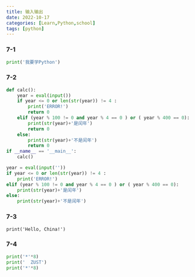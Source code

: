 ```yaml
---
title: 输入输出
date: 2022-10-17
categories: [Learn,Python,school]
tags: [python]
---
```




### 7-1

```python
print('我要学Python')
```



### 7-2

```python
def calc():
    year = eval(input())
    if year <= 0 or len(str(year)) != 4 :
        print('ERROR!')
        return 0
    elif (year % 100 != 0 and year % 4 == 0 ) or ( year % 400 == 0):
        print(str(year)+'是闰年')
        return 0
    else:
        print(str(year)+'不是闰年')
        return 0
if __name__ == '__main__':
    calc()
```



```python
year = eval(input(''))
if year <= 0 or len(str(year)) != 4 :
    print('ERROR!')
elif (year % 100 != 0 and year % 4 == 0 ) or ( year % 400 == 0):
    print(str(year)+'是闰年')
else:
    print(str(year)+'不是闰年')
```





### 7-3

```
print('Hello, China!')
```



### 7-4

```python
print('*'*8)
print('  ZUST')
print('*'*8)
```

